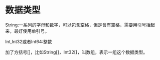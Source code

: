 
# 数据类型

String:一系列的字母和数字，可以包含空格，但是含有空格，需要用引号括起来，最好使用单引号。

Int,Int32或者Int64:整数

加了方括号[]，比如String[]，Int32[]，叫数组，表示一组这个数据类型。
